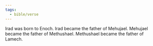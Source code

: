 ```yaml
---
tags:
  - bible/verse
---
```

Irad was born to Enoch. Irad became the father of Mehujael. Mehujael became the father of Methushael. Methushael became the father of Lamech.